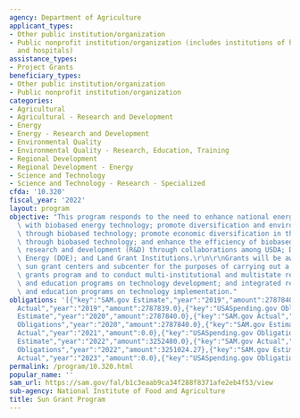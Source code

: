 ```yaml
---
agency: Department of Agriculture
applicant_types:
- Other public institution/organization
- Public nonprofit institution/organization (includes institutions of higher education
  and hospitals)
assistance_types:
- Project Grants
beneficiary_types:
- Other public institution/organization
- Public nonprofit institution/organization
categories:
- Agricultural
- Agricultural - Research and Development
- Energy
- Energy - Research and Development
- Environmental Quality
- Environmental Quality - Research, Education, Training
- Regional Development
- Regional Development - Energy
- Science and Technology
- Science and Technology - Research - Specialized
cfda: '10.320'
fiscal_year: '2022'
layout: program
objective: "This program responds to the need to enhance national energy security\
  \ with biobased energy technology; promote diversification and environmental sustainability\
  \ through biobased technology; promote economic diversification in the rural U.S.\
  \ through biobased technology; and enhance the efficiency of biobased technology\
  \ research and development (R&D) through collaborations among USDA; Department of\
  \ Energy (DOE); and Land Grant Institutions.\r\n\r\nGrants will be awarded to the\
  \ sun grant centers and subcenter for the purposes of carrying out a competitive\
  \ grants program and to conduct multi-institutional and multistate research, extension,\
  \ and education programs on technology development; and integrated research, extension,\
  \ and education programs on technology implementation."
obligations: '[{"key":"SAM.gov Estimate","year":"2019","amount":2787840.0},{"key":"SAM.gov
  Actual","year":"2019","amount":2787839.0},{"key":"USASpending.gov Obligations","year":"2019","amount":2787840.0},{"key":"SAM.gov
  Estimate","year":"2020","amount":2787840.0},{"key":"SAM.gov Actual","year":"2020","amount":2787840.0},{"key":"USASpending.gov
  Obligations","year":"2020","amount":2787840.0},{"key":"SAM.gov Estimate","year":"2021","amount":0.0},{"key":"SAM.gov
  Actual","year":"2021","amount":0.0},{"key":"USASpending.gov Obligations","year":"2021","amount":2879468.41},{"key":"SAM.gov
  Estimate","year":"2022","amount":3252480.0},{"key":"SAM.gov Actual","year":"2022","amount":3252480.0},{"key":"USASpending.gov
  Obligations","year":"2022","amount":3251024.27},{"key":"SAM.gov Estimate","year":"2023","amount":3252480.0},{"key":"SAM.gov
  Actual","year":"2023","amount":0.0},{"key":"USASpending.gov Obligations","year":"2023","amount":0.0}]'
permalink: /program/10.320.html
popular_name: ''
sam_url: https://sam.gov/fal/b1c3eaab9ca34f288f8371afe2eb4f53/view
sub-agency: National Institute of Food and Agriculture
title: Sun Grant Program
---
```

